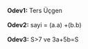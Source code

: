 **Odev1:** Ters Üçgen<br><br>
**Odev2:** sayi = (a.a) +(b.b)<br><br>
**Odev3:** S>7 ve 3a+5b=S <br><br>

